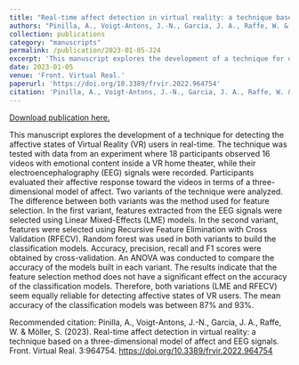 ```yaml
---
title: "Real-time affect detection in virtual reality: a technique based on a three-dimensional model of affect and EEG signals"
authors: "Pinilla, A., Voigt-Antons, J.-N., Garcia, J. A., Raffe, W. & Möller, S."
collection: publications
category: "manuscripts"
permalink: /publication/2023-01-05-J24
excerpt: 'This manuscript explores the development of a technique for detecting the affective states of Virtual Reality (VR) users in real-time. The technique was tested with data from an experiment where 18 participants observed 16 videos with emotional content inside a VR home theater, while their electroencephalography (EEG) signals were recorded. Participants evaluated their affective response toward the videos in terms of a three-dimensional model of affect. Two variants of the technique were analyzed. The difference between both variants was the method used for feature selection. In the first variant, features extracted from the EEG signals were selected using Linear Mixed-Effects (LME) models. In the second variant, features were selected using Recursive Feature Elimination with Cross Validation (RFECV). Random forest was used in both variants to build the classification models. Accuracy, precision, recall and F1 scores were obtained by cross-validation. An ANOVA was conducted to compare the accuracy of the models built in each variant. The results indicate that the feature selection method does not have a significant effect on the accuracy of the classification models. Therefore, both variations (LME and RFECV) seem equally reliable for detecting affective states of VR users. The mean accuracy of the classification models was between 87% and 93%.'
date: 2023-01-05
venue: 'Front. Virtual Real.'
paperurl: 'https://doi.org/10.3389/frvir.2022.964754'
citation: 'Pinilla, A., Voigt-Antons, J.-N., Garcia, J. A., Raffe, W. &amp; Möller, S. (2023). Real-time affect detection in virtual reality: a technique based on a three-dimensional model of affect and EEG signals. Front. Virtual Real. 3:964754. https://doi.org/10.3389/frvir.2022.964754  '
---
```


<a href='https://doi.org/10.3389/frvir.2022.964754'>Download publication here.</a>

This manuscript explores the development of a technique for detecting the affective states of Virtual Reality (VR) users in real-time. The technique was tested with data from an experiment where 18 participants observed 16 videos with emotional content inside a VR home theater, while their electroencephalography (EEG) signals were recorded. Participants evaluated their affective response toward the videos in terms of a three-dimensional model of affect. Two variants of the technique were analyzed. The difference between both variants was the method used for feature selection. In the first variant, features extracted from the EEG signals were selected using Linear Mixed-Effects (LME) models. In the second variant, features were selected using Recursive Feature Elimination with Cross Validation (RFECV). Random forest was used in both variants to build the classification models. Accuracy, precision, recall and F1 scores were obtained by cross-validation. An ANOVA was conducted to compare the accuracy of the models built in each variant. The results indicate that the feature selection method does not have a significant effect on the accuracy of the classification models. Therefore, both variations (LME and RFECV) seem equally reliable for detecting affective states of VR users. The mean accuracy of the classification models was between 87% and 93%.

Recommended citation: Pinilla, A., Voigt-Antons, J.-N., Garcia, J. A., Raffe, W. & Möller, S. (2023). Real-time affect detection in virtual reality: a technique based on a three-dimensional model of affect and EEG signals. Front. Virtual Real. 3:964754. https://doi.org/10.3389/frvir.2022.964754  
